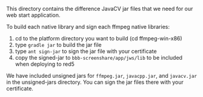 
This directory contains the difference JavaCV jar files that we need for our web start application.

To build each native library and sign each ffmpeg native libraries:

1. cd to the platform directory you want to build (cd ffmpeg-win-x86)
2. type ```gradle jar``` to build the jar file
3. type ```ant sign-jar``` to sign the jar file with your certificate
4. copy the signed-jar to ```bbb-screenshare/app/jws/lib``` to be included when
   deploying to red5
   
We have included unsigned jars for ```ffmpeg.jar```, ```javacpp.jar```, and ```javacv.jar``` in the 
unsigned-jars directory. You can sign the jar files there with your certificate.


